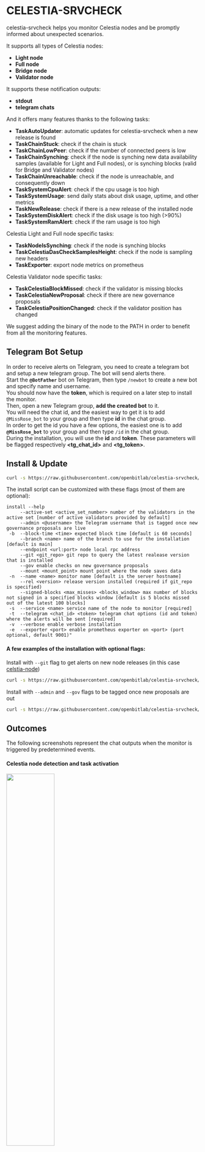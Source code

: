 # CELESTIA-SRVCHECK

celestia-srvcheck helps you monitor Celestia nodes and be promptly informed about unexpected scenarios.

It supports all types of Celestia nodes:
- **Light node**
- **Full node**
- **Bridge node**
- **Validator node**

It supports these notification outputs:
- **stdout**
- **telegram chats**

And it offers many features thanks to the following tasks:
- **TaskAutoUpdater**: automatic updates for celestia-srvcheck when a new release is found
- **TaskChainStuck**: check if the chain is stuck
- **TaskChainLowPeer**: check if the number of connected peers is low
- **TaskChainSynching**: check if the node is synching new data availability samples (available for Light and Full nodes), or is synching blocks (valid for Bridge and Validator nodes)
- **TaskChainUnreachable**: check if the node is unreachable, and consequently down
- **TaskSystemCpuAlert**: check if the cpu usage is too high
- **TaskSystemUsage**: send daily stats about disk usage, uptime, and other metrics
- **TaskNewRelease**: check if there is a new release of the installed node
- **TaskSystemDiskAlert**: check if the disk usage is too high (>90%)
- **TaskSystemRamAlert**: check if the ram usage is too high

Celestia Light and Full node specific tasks:
- **TaskNodeIsSynching**: check if the node is synching blocks
- **TaskCelestiaDasCheckSamplesHeight**: check if the node is sampling new headers
- **TaskExporter**: export node metrics on prometheus

Celestia Validator node specific tasks:
- **TaskCelestiaBlockMissed**: check if the validator is missing blocks
- **TaskCelestiaNewProposal**: check if there are new governance proposals
- **TaskCelestiaPositionChanged**: check if the validator position has changed

We suggest adding the binary of the node to the PATH in order to benefit from all the monitoring features. 

## Telegram Bot Setup

In order to receive alerts on Telegram, you need to create a telegram bot and setup a new telegram group. The bot will send alerts there.<br>
Start the **`@BotFather`** bot on Telegram, then type `/newbot` to create a new bot and specify name and username.<br>
You should now have the **token**, which is required on a later step to install the monitor.<br>
Then, open a new Telegram group, **add the created bot** to it.<br>
You will need the chat id, and the easiest way to get it is to add `@MissRose_bot` to your group and then type **id** in the chat group.<br>
In order to get the id you have a few options, the easiest one is to add **`@MissRose_bot`** to your group and then type `/id` in the chat group.<br>
During the installation, you will use the **id** and **token**. These parameters will be flagged respectively **<tg_chat_id>** and **<tg_token>**.


## Install & Update

```bash 
curl -s https://raw.githubusercontent.com/openbitlab/celestia-srvcheck/main/install.sh | bash -s -- -t <tg_chat_id> <tg_token> -s <service_name> <optional_flags>
```

The install script can be customized with these flags (most of them are optional):

```
install --help
     --active-set <active_set_number> number of the validators in the active set [number of active validators provided by default]
     --admin <@username> the Telegram username that is tagged once new governance proposals are live
 -b  --block-time <time> expected block time [default is 60 seconds]
     --branch <name> name of the branch to use for the installation [default is main]
     --endpoint <url:port> node local rpc address
     --git <git_repo> git repo to query the latest realease version that is installed
     --gov enable checks on new governance proposals
     --mount <mount_point> mount point where the node saves data
 -n  --name <name> monitor name [default is the server hostname]
     --rel <version> release version installed (required if git_repo is specified)
     --signed-blocks <max_misses> <blocks_window> max number of blocks not signed in a specified blocks window [default is 5 blocks missed out of the latest 100 blocks]
 -s  --service <name> service name of the node to monitor [required]
 -t  --telegram <chat_id> <token> telegram chat options (id and token) where the alerts will be sent [required]
 -v  --verbose enable verbose installation
 -e  --exporter <port> enable prometheus exporter on <port> (port optional, default 9001)"
```

#### A few examples of the installation with optional flags:

Install with `--git` flag to get alerts on new node releases (in this case [celstia-node](https://github.com/celestiaorg/celestia-node))

```bash 
curl -s https://raw.githubusercontent.com/openbitlab/celestia-srvcheck/main/install.sh | bash -s -- -t <tg_chat_id> <tg_token> -s <service_name> --git celestiaorg/celestia-node
```

Install with `--admin` and `--gov` flags to be tagged once new proposals are out

```bash 
curl -s https://raw.githubusercontent.com/openbitlab/celestia-srvcheck/main/install.sh | bash -s -- -t <tg_chat_id> <tg_token> -s <service_name> --admin @MyTelegramUsername --gov
```

## Outcomes

The following screenshots represent the chat outputs when the monitor is triggered by predetermined events.

#### Celestia node detection and task activation

<img width=50% src="https://user-images.githubusercontent.com/49374667/230424648-11471db6-25fc-4cde-83c8-60778681b915.jpg" />

#### Daily stats

<img width=50% src="https://user-images.githubusercontent.com/49374667/230424699-42fdb043-e2d8-4a20-8e08-399d03893b9d.jpg" />

#### System usage charts (in the last month or since node setup)

<img width=75% src="https://user-images.githubusercontent.com/49374667/230424743-45776691-0442-46b2-a1db-ac9260b1f68d.jpg" />

## Customize Configuration
Edit /etc/srvcheck.conf:

```
; telegram notifications 
[notification.telegram]
enabled = true
apiToken = 
chatIds = 

; a dummy notification wich prints to stdout
[notification.dummy]
enabled = true

; chain settings
[chain]
; name to be displayed on notifications
name = 
; chain type (e.g. "tendermint" | "substrate")
type = 
; systemd service name
service = 
; endpoint uri, if different from default
endpoint = 
; block time
blockTime =
activeSet = 
thresholdNotsigned = 
blockWindow = 
; Github repository (org/repo)
ghRepository = 
; software version
localVersion = 
; mount point
mountPoint = 

; task specific settings
[tasks]
; comma separated list of disabled tasks
disabled = TaskTendermintNewProposal
; enable auto recovery
autoRecover = true 
; Governance administrator (proposal voting, with @), optional
govAdmin =
; Prometheus exporter port
exporterPort =
```

## Prometheus custom exporter: metrics
A custom exporter has been developed to export metrics related to Celestia node with a fixed scraping frequency of 60s, specifically the following metrics are exported:

| Name | Description | Type |
|--|--|--|
| peers_count | Number of peers connected to the node | Guage |
| node_height | Node height | Guage |
| network_height | Network height | Guage |
| out_of_sync_counter | Incremental value to indicate how many times the node result in syncing state | Counter |
| first_header | Height of the first processed header in the latest block range  | Guage |
| latest_header | Height of the latest processed header in the latest block range | Guage |
| finished_s | Processing time of the latest block range | Guage |
| errors | Number of errors encountered during the processing of the latest block range | Guage |

## Credits

Made with love by the [Openbitlab](https://openbitlab.com) team

## License

Read the LICENSE file.
